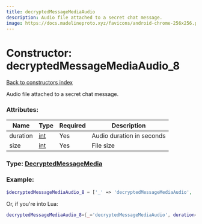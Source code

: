 ```yaml
---
title: decryptedMessageMediaAudio
description: Audio file attached to a secret chat message.
image: https://docs.madelineproto.xyz/favicons/android-chrome-256x256.png
---
```

# Constructor: decryptedMessageMediaAudio\_8  
[Back to constructors index](index.md)



Audio file attached to a secret chat message.

### Attributes:

| Name     |    Type       | Required | Description |
|----------|---------------|----------|-------------|
|duration|[int](../types/int.md) | Yes|Audio duration in seconds|
|size|[int](../types/int.md) | Yes|File size|



### Type: [DecryptedMessageMedia](../types/DecryptedMessageMedia.md)


### Example:

```php
$decryptedMessageMediaAudio_8 = ['_' => 'decryptedMessageMediaAudio', 'duration' => int, 'size' => int];
```  


Or, if you're into Lua:

```lua
decryptedMessageMediaAudio_8={_='decryptedMessageMediaAudio', duration=int, size=int}

```


